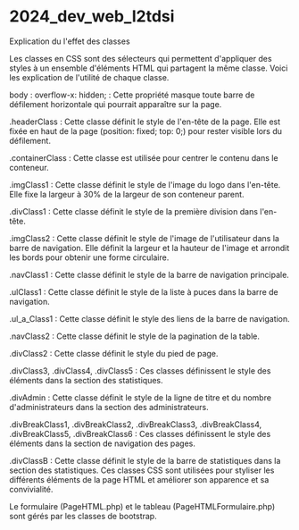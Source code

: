 # 2024_dev_web_l2tdsi

Explication du l'effet des classes

Les classes en CSS sont des sélecteurs qui permettent d'appliquer des styles à un ensemble d'éléments HTML qui partagent la même classe. Voici les explication de l'utilité de chaque classe.

body :
overflow-x: hidden; : Cette propriété masque toute barre de défilement horizontale qui pourrait apparaître sur la page.

.headerClass : Cette classe définit le style de l'en-tête de la page. Elle est fixée en haut de la page (position: fixed; top: 0;) pour rester visible lors du défilement.

.containerClass : Cette classe est utilisée pour centrer le contenu dans le conteneur.

.imgClass1 : Cette classe définit le style de l'image du logo dans l'en-tête. Elle fixe la largeur à 30% de la largeur de son conteneur parent.

.divClass1 : Cette classe définit le style de la première division dans l'en-tête.

.imgClass2 : Cette classe définit le style de l'image de l'utilisateur dans la barre de navigation. Elle définit la largeur et la hauteur de l'image et arrondit les bords pour obtenir une forme circulaire.

.navClass1 : Cette classe définit le style de la barre de navigation principale.

.ulClass1 : Cette classe définit le style de la liste à puces dans la barre de navigation. 

.ul_a_Class1 : Cette classe définit le style des liens de la barre de navigation.

.navClass2 : Cette classe définit le style de la pagination de la table.

.divClass2 : Cette classe définit le style du pied de page.

.divClass3, .divClass4, .divClass5 : Ces classes définissent le style des éléments dans la section des statistiques.

.divAdmin : Cette classe définit le style de la ligne de titre et du nombre d'administrateurs dans la section des administrateurs.

.divBreakClass1, .divBreakClass2, .divBreakClass3, .divBreakClass4, .divBreakClass5, .divBreakClass6 : Ces classes définissent le style des éléments dans la section de navigation des pages.

.divClassB : Cette classe définit le style de la barre de statistiques dans la section des statistiques. Ces classes CSS sont utilisées pour styliser les différents éléments de la page HTML et améliorer son apparence et sa convivialité.

Le formulaire (PageHTML.php) et le tableau (PageHTMLFormulaire.php) sont gérés par les classes de bootstrap.